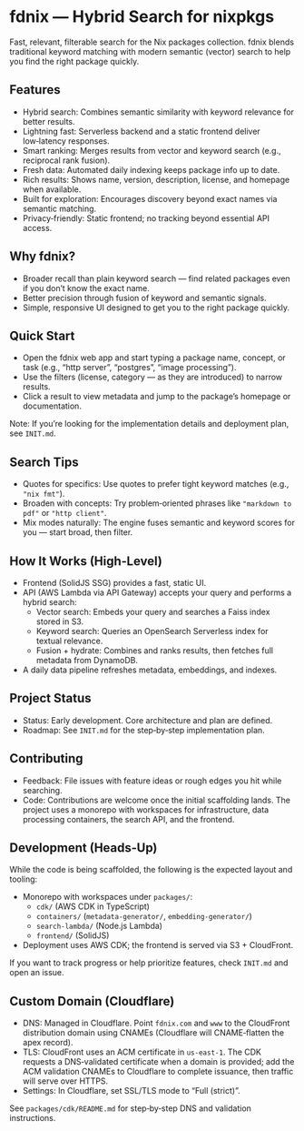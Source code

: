# fdnix — Hybrid Search for nixpkgs

Fast, relevant, filterable search for the Nix packages collection. fdnix blends traditional keyword matching with modern semantic (vector) search to help you find the right package quickly.

## Features

- Hybrid search: Combines semantic similarity with keyword relevance for better results.
- Lightning fast: Serverless backend and a static frontend deliver low‑latency responses.
- Smart ranking: Merges results from vector and keyword search (e.g., reciprocal rank fusion).
- Fresh data: Automated daily indexing keeps package info up to date.
- Rich results: Shows name, version, description, license, and homepage when available.
- Built for exploration: Encourages discovery beyond exact names via semantic matching.
- Privacy‑friendly: Static frontend; no tracking beyond essential API access.

## Why fdnix?

- Broader recall than plain keyword search — find related packages even if you don’t know the exact name.
- Better precision through fusion of keyword and semantic signals.
- Simple, responsive UI designed to get you to the right package quickly.

## Quick Start

- Open the fdnix web app and start typing a package name, concept, or task (e.g., “http server”, “postgres”, “image processing”).
- Use the filters (license, category — as they are introduced) to narrow results.
- Click a result to view metadata and jump to the package’s homepage or documentation.

Note: If you’re looking for the implementation details and deployment plan, see `INIT.md`.

## Search Tips

- Quotes for specifics: Use quotes to prefer tight keyword matches (e.g., `"nix fmt"`).
- Broaden with concepts: Try problem‑oriented phrases like `"markdown to pdf"` or `"http client"`.
- Mix modes naturally: The engine fuses semantic and keyword scores for you — start broad, then filter.

## How It Works (High‑Level)

- Frontend (SolidJS SSG) provides a fast, static UI.
- API (AWS Lambda via API Gateway) accepts your query and performs a hybrid search:
  - Vector search: Embeds your query and searches a Faiss index stored in S3.
  - Keyword search: Queries an OpenSearch Serverless index for textual relevance.
  - Fusion + hydrate: Combines and ranks results, then fetches full metadata from DynamoDB.
- A daily data pipeline refreshes metadata, embeddings, and indexes.

## Project Status

- Status: Early development. Core architecture and plan are defined.
- Roadmap: See `INIT.md` for the step‑by‑step implementation plan.

## Contributing

- Feedback: File issues with feature ideas or rough edges you hit while searching.
- Code: Contributions are welcome once the initial scaffolding lands. The project uses a monorepo with workspaces for infrastructure, data processing containers, the search API, and the frontend.

## Development (Heads‑Up)

While the code is being scaffolded, the following is the expected layout and tooling:

- Monorepo with workspaces under `packages/`:
  - `cdk/` (AWS CDK in TypeScript)
  - `containers/` (`metadata-generator/`, `embedding-generator/`)
  - `search-lambda/` (Node.js Lambda)
  - `frontend/` (SolidJS)
- Deployment uses AWS CDK; the frontend is served via S3 + CloudFront.

If you want to track progress or help prioritize features, check `INIT.md` and open an issue.

## Custom Domain (Cloudflare)

- DNS: Managed in Cloudflare. Point `fdnix.com` and `www` to the CloudFront distribution domain using CNAMEs (Cloudflare will CNAME‑flatten the apex record).
- TLS: CloudFront uses an ACM certificate in `us-east-1`. The CDK requests a DNS‑validated certificate when a domain is provided; add the ACM validation CNAMEs to Cloudflare to complete issuance, then traffic will serve over HTTPS.
- Settings: In Cloudflare, set SSL/TLS mode to “Full (strict)”.

See `packages/cdk/README.md` for step‑by‑step DNS and validation instructions.
